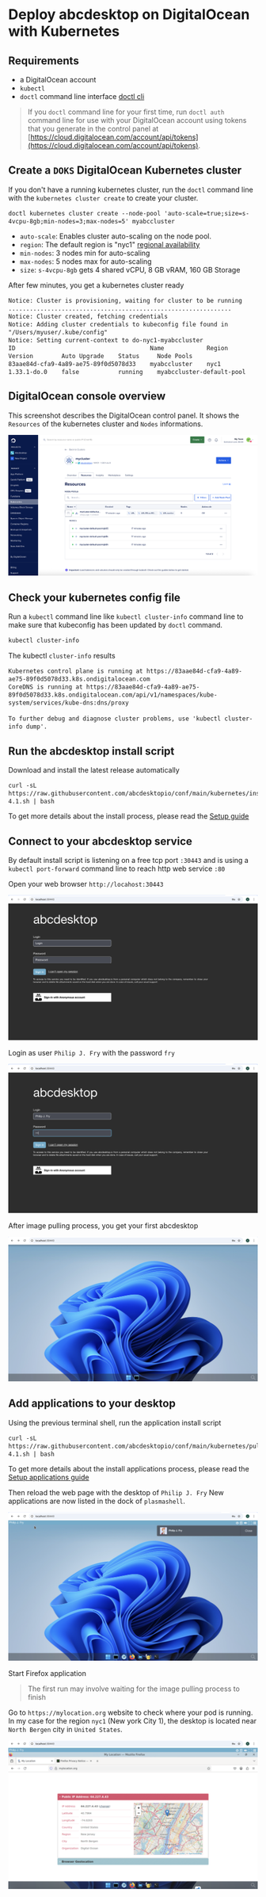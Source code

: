# Deploy abcdesktop on DigitalOcean with Kubernetes

## Requirements

- a DigitalOcean account
- `kubectl` 
- `doctl` command line interface [doctl cli](https://docs.digitalocean.com/reference/doctl/how-to/install/)

> If you `doctl` command line for your first time, run `doctl auth` command line for use with your DigitalOcean account using tokens that you generate in the control panel at [https://cloud.digitalocean.com/account/api/tokens](https://cloud.digitalocean.com/account/api/tokens).

## Create a `DOKS` DigitalOcean Kubernetes cluster

If you don't have a running kubernetes cluster, run the `doctl` command line with the `kubernetes cluster create` to create your cluster.

```
doctl kubernetes cluster create --node-pool 'auto-scale=true;size=s-4vcpu-8gb;min-nodes=3;max-nodes=5' myabccluster 
```

- `auto-scale`: Enables cluster auto-scaling on the node pool. 
- `region`: The default region is "nyc1" [regional availability](https://docs.digitalocean.com/platform/regional-availability/)
- `min-nodes`: 3 nodes min for auto-scaling
- `max-nodes`: 5 nodes max for auto-scaling
- `size`: `s-4vcpu-8gb` gets 4 shared vCPU, 8 GB vRAM, 160 GB Storage 


After few minutes, you get a kubernetes cluster ready

```
Notice: Cluster is provisioning, waiting for cluster to be running
...............................................................
Notice: Cluster created, fetching credentials
Notice: Adding cluster credentials to kubeconfig file found in "/Users/myuser/.kube/config"
Notice: Setting current-context to do-nyc1-myabccluster
ID                                      Name            Region    Version        Auto Upgrade    Status     Node Pools
83aae84d-cfa9-4a89-ae75-89f0d5078d33    myabccluster    nyc1      1.33.1-do.0    false           running    myabccluster-default-pool
```


## DigitalOcean console overview

This screenshot describes the DigitalOcean control panel. It shows the `Resources` of the kubernetes cluster and `Nodes` informations.

![digital ocean console overview](img/digitalocean-console.png)

## Check your kubernetes config file 

Run a `kubectl` command line like `kubectl cluster-info` command line to make sure that kubeconfig has been updated by `doctl` command.

``` bash
kubectl cluster-info 
```

The kubectl `cluster-info` results

```
Kubernetes control plane is running at https://83aae84d-cfa9-4a89-ae75-89f0d5078d33.k8s.ondigitalocean.com
CoreDNS is running at https://83aae84d-cfa9-4a89-ae75-89f0d5078d33.k8s.ondigitalocean.com/api/v1/namespaces/kube-system/services/kube-dns:dns/proxy

To further debug and diagnose cluster problems, use 'kubectl cluster-info dump'.
```


## Run the abcdesktop install script 


Download and install the latest release automatically

```
curl -sL https://raw.githubusercontent.com/abcdesktopio/conf/main/kubernetes/install-4.1.sh | bash
```

To get more details about the install process, please read the [Setup guide](https://www.abcdesktop.io/4.1/setup/kubernetes_abcdesktop/)

## Connect to your abcdesktop service 

By default install script is listening on a free tcp port `:30443` and is using a `kubectl port-forward` command line to reach http web service `:80`

Open your web browser `http://locahost:30443`

![abcdesktop login](../img/abcdesktop-hompage-port30443.png)

 
Login as user `Philip J. Fry` with the password `fry`

![abcdesktop login as fry](../img/abcdesktop-hompage-port30443-login-fry.png)
 
After image pulling process, you get your first abcdesktop 

![abcdesktop for fry](../img/abcdesktop-hompage-port30443-user-fry-logged.png)


## Add applications to your desktop


Using the previous terminal shell, run the application install script 

```
curl -sL https://raw.githubusercontent.com/abcdesktopio/conf/main/kubernetes/pullapps-4.1.sh | bash
```

To get more details about the install applications process, please read the [Setup applications guide](https://www.abcdesktop.io/4.1/setup/kubernetes_abcdesktop_applications/)

Then reload the web page with the desktop of `Philip J. Fry`
New applications are now listed in the dock of `plasmashell`.

![abcdesktop for fry with applications](../img/abcdesktop-hompage-port30443-login-fry-applications.png)

Start Firefox application

> The first run may involve waiting for the image pulling process to finish

Go to `https://mylocation.org` website to check where your pod is running.  In my case for the region `nyc1` (New york City 1), the desktop is located near `North Bergen` city in `United States`. 


![abcdesktop for fry with applications](img/abcdesktop-firefox-digitalocean-nyc1.png)
